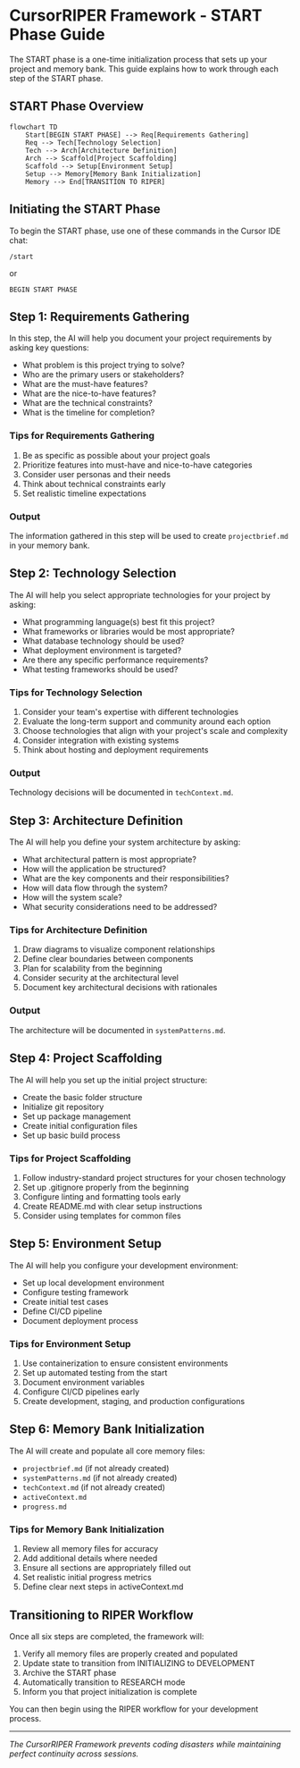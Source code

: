 # CursorRIPER Framework - START Phase Guide

The START phase is a one-time initialization process that sets up your project and memory bank. This guide explains how to work through each step of the START phase.

## START Phase Overview

```mermaid
flowchart TD
    Start[BEGIN START PHASE] --> Req[Requirements Gathering]
    Req --> Tech[Technology Selection]
    Tech --> Arch[Architecture Definition]
    Arch --> Scaffold[Project Scaffolding]
    Scaffold --> Setup[Environment Setup]
    Setup --> Memory[Memory Bank Initialization]
    Memory --> End[TRANSITION TO RIPER]
```

## Initiating the START Phase

To begin the START phase, use one of these commands in the Cursor IDE chat:

```
/start
```

or

```
BEGIN START PHASE
```

## Step 1: Requirements Gathering

In this step, the AI will help you document your project requirements by asking key questions:

- What problem is this project trying to solve?
- Who are the primary users or stakeholders?
- What are the must-have features?
- What are the nice-to-have features?
- What are the technical constraints?
- What is the timeline for completion?

### Tips for Requirements Gathering

1. Be as specific as possible about your project goals
2. Prioritize features into must-have and nice-to-have categories
3. Consider user personas and their needs
4. Think about technical constraints early
5. Set realistic timeline expectations

### Output

The information gathered in this step will be used to create `projectbrief.md` in your memory bank.

## Step 2: Technology Selection

The AI will help you select appropriate technologies for your project by asking:

- What programming language(s) best fit this project?
- What frameworks or libraries would be most appropriate?
- What database technology should be used?
- What deployment environment is targeted?
- Are there any specific performance requirements?
- What testing frameworks should be used?

### Tips for Technology Selection

1. Consider your team's expertise with different technologies
2. Evaluate the long-term support and community around each option
3. Choose technologies that align with your project's scale and complexity
4. Consider integration with existing systems
5. Think about hosting and deployment requirements

### Output

Technology decisions will be documented in `techContext.md`.

## Step 3: Architecture Definition

The AI will help you define your system architecture by asking:

- What architectural pattern is most appropriate?
- How will the application be structured?
- What are the key components and their responsibilities?
- How will data flow through the system?
- How will the system scale?
- What security considerations need to be addressed?

### Tips for Architecture Definition

1. Draw diagrams to visualize component relationships
2. Define clear boundaries between components
3. Plan for scalability from the beginning
4. Consider security at the architectural level
5. Document key architectural decisions with rationales

### Output

The architecture will be documented in `systemPatterns.md`.

## Step 4: Project Scaffolding

The AI will help you set up the initial project structure:

- Create the basic folder structure
- Initialize git repository
- Set up package management
- Create initial configuration files
- Set up basic build process

### Tips for Project Scaffolding

1. Follow industry-standard project structures for your chosen technology
2. Set up .gitignore properly from the beginning
3. Configure linting and formatting tools early
4. Create README.md with clear setup instructions
5. Consider using templates for common files

## Step 5: Environment Setup

The AI will help you configure your development environment:

- Set up local development environment
- Configure testing framework
- Create initial test cases
- Define CI/CD pipeline
- Document deployment process

### Tips for Environment Setup

1. Use containerization to ensure consistent environments
2. Set up automated testing from the start
3. Document environment variables
4. Configure CI/CD pipelines early
5. Create development, staging, and production configurations

## Step 6: Memory Bank Initialization

The AI will create and populate all core memory files:

- `projectbrief.md` (if not already created)
- `systemPatterns.md` (if not already created)
- `techContext.md` (if not already created)
- `activeContext.md`
- `progress.md`

### Tips for Memory Bank Initialization

1. Review all memory files for accuracy
2. Add additional details where needed
3. Ensure all sections are appropriately filled out
4. Set realistic initial progress metrics
5. Define clear next steps in activeContext.md

## Transitioning to RIPER Workflow

Once all six steps are completed, the framework will:

1. Verify all memory files are properly created and populated
2. Update state to transition from INITIALIZING to DEVELOPMENT
3. Archive the START phase
4. Automatically transition to RESEARCH mode
5. Inform you that project initialization is complete

You can then begin using the RIPER workflow for your development process.

---

*The CursorRIPER Framework prevents coding disasters while maintaining perfect continuity across sessions.*
